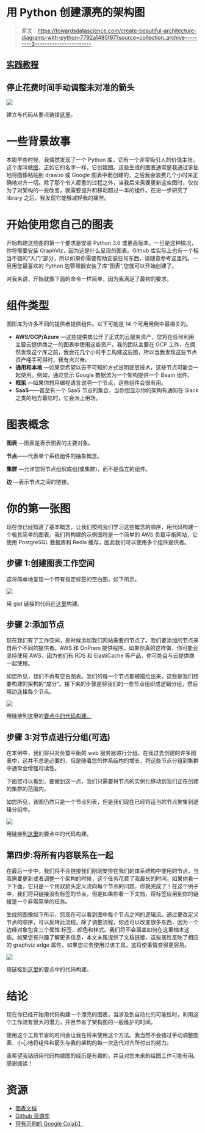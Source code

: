 # 用 Python 创建漂亮的架构图

> 原文：<https://towardsdatascience.com/create-beautiful-architecture-diagrams-with-python-7792a1485f97?source=collection_archive---------3----------------------->

## [实践教程](https://towardsdatascience.com/tagged/hands-on-tutorials)

## 停止花费时间手动调整未对准的箭头

![](img/d1213ca387153e6ef27f0145a85df1c4.png)

建立与代码从要点链接[这里](https://gist.github.com/dd48a8d3cb7dc581d976329208c1c422.git)。

# 一些背景故事

本周早些时候，我偶然发现了一个 Python 库，它有一个非常吸引人的价值主张。这个库叫做[图](https://diagrams.mingrammer.com/)，正如它的名字一样，它创建图。这些生成的图表通常是我通过笨拙地将图像粘贴到 draw.io 或 Google 图表中而创建的，之后我会浪费几个小时来正确地对齐一切。除了那个令人疲惫的过程之外，当我后来需要更新这些图时，仅仅为了对架构的一些改变，就需要提升和移动超过一半的组件。在进一步研究了 library 之后，我发现它能够减轻我的痛苦。

# 开始使用您自己的图表

开始构建这些图的第一个要求是安装 Python 3.6 或更高版本。一旦是这种情况，你将需要安装 GraphViz，因为这是什么呈现的图表。Github 库实际上也有一个相当不错的“入门”部分，所以如果你需要帮助安装任何东西，请随意参考这里的。一旦用您最喜欢的 Python 包管理器安装了库“图表”,您就可以开始创建了。

对我来说，开始就像下面的命令一样简单，因为我满足了最初的要求。

# 组件类型

图形库为许多不同的提供者提供组件。以下可能是 14 个可用用例中最相关的。

*   **AWS/GCP/Azure** —这些提供商公开了正式的云服务资产，您将在任何利用主要云提供商之一的图表中使用这些资产。我的团队主要在 GCP 工作，在偶然发现这个库之前，我会花几个小时手工构建这些图，所以当我发现这些节点资产唾手可得时，我有点兴奋。
*   **通用和本地** —如果您希望以云不可知的方式说明底层技术，这些节点可能会一起使用。例如，通过显示 Google 数据流为一个架构提供一个 Beam 组件。
*   **框架** —如果你想用编程语言说明一个节点，这些组件会很有用。
*   **SaaS**——甚至有一个 SaaS 节点的集合，当你想显示你的架构有通知在 Slack 之类的地方着陆时，它会派上用场。

# 图表概念

**图表** —图表是表示图表的主要对象。

**节点**——代表单个系统组件的抽象概念。

**集群** —允许您将节点组织成组(或集群)，而不是孤立的组件。

**边** —表示节点之间的链接。

# 你的第一张图

现在你已经知道了基本概念，让我们按照我们学习这些概念的顺序，用代码构建一个极其简单的图表。我们将构建的示例图将是一个简单的 AWS 负载平衡网站，它使用 PostgreSQL 数据库和 Redis 缓存，因此我们可以使用多个组件提供者。

## 步骤 1:创建图表工作空间

这将简单地呈现一个带有指定标签的空白图，如下所示。

![](img/bdf7068db3a973ef40153d2b27a5647d.png)

用 gist 链接的代码[在这里](https://gist.github.com/dd48a8d3cb7dc581d976329208c1c422.git)构建。

## 步骤 2:添加节点

现在我们有了工作空间，是时候添加我们网站需要的节点了。我们要添加的节点来自两个不同的提供者。AWS 和 OnPrem 提供程序。如果你真的这样做，你可能会坚持使用 AWS，因为他们有 RDS 和 ElastiCache 等产品，你可能会与云提供商一起使用。

如您所见，我们不再有空白图表。我们的每一个节点都被描绘出来，这些是我们想要构建的架构的“成分”。接下来的步骤是将我们的一些节点组织成逻辑分组，然后用边连接每个节点。

![](img/63fb4f86b4a63e2485aa20d9ff68de48.png)

用链接到这里的[要点中的代码构建。](https://gist.github.com/dd48a8d3cb7dc581d976329208c1c422.git)

## 步骤 3:对节点进行分组(可选)

在本例中，我们将只对负载平衡的 web 服务器进行分组。在我过去创建的许多图表中，这并不总是必要的，但是随着您的体系结构的增长，将这些节点分组到集群中通常会增强可读性。

下面您可以看到，要做到这一点，我们只需要将节点的实例化移动到我们正在创建的集群的范围内。

如您所见，该图仍然只是一个节点列表，但是我们现在已经将适当的节点聚集到逻辑分组中。

![](img/11a530c00c64576028d2d480cf943f44.png)

用链接到[这里](https://gist.github.com/dd48a8d3cb7dc581d976329208c1c422.git)的要点中的代码构建。

## 第四步:将所有内容联系在一起

在最后一步中，我们将不会链接我们刚刚安排在我们的体系结构中使用的节点。当我需要更新或者调整一个架构的时候，这个任务花费了我最长的时间。如果你看一下下面，它只是一个用双箭头定义流向每个节点的问题，你就完成了！在这个例子中，我们将只链接没有标签的节点，但是如果你看一下文档，将标签应用到你的链接是一个非常简单的任务。

生成的图像如下所示，您现在可以看到图中每个节点之间的逻辑流。通过更改定义节点的顺序，可以反转此流程。除了调整流程，你还可以改变很多东西，因为一个边缘对象包含三个属性:标签、颜色和样式。我们将不会涵盖如何在这里柚木这些。如果您有兴趣了解更多信息，本文末尾提供了文档链接，这些属性反映了相应的 graphviz edge 属性，如果您过去使用过该工具，这将使事情变得更容易。

![](img/d6f034516dbdc383239cca0626cf2f38.png)

用链接到[这里](https://gist.github.com/dd48a8d3cb7dc581d976329208c1c422.git)的要点中的代码构建。

# 结论

现在你已经开始用代码构建一个漂亮的图表，当涉及到自动化的可能性时，利用这个工作流有很大的潜力，并且节省了架构图的一般维护的时间。

使用这个工具节省的时间会让我在将来使用这个方法。我当然不会错过手动调整图表、小心地将组件和箭头与我的架构的每一次迭代对齐所付出的努力。

我希望我钻研用代码构建图的经历是有趣的，并且对您未来的绘图工作可能有用。感谢阅读！

# 资源

*   [图表文档](https://diagrams.mingrammer.com/)
*   [Github 资源库](https://github.com/mingrammer/diagrams)
*   [带有示例的 Google Colab】](https://colab.research.google.com/drive/10Nq0KmjbgvAzcaLiqQPwMeDVdkHBCy6y)